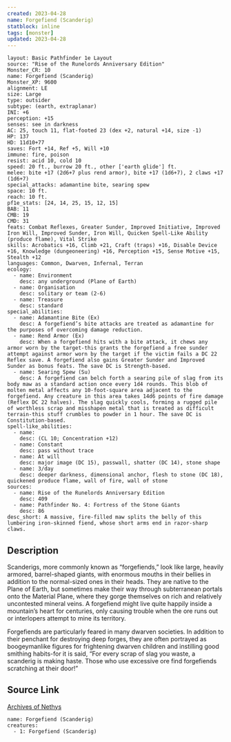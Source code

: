 ```yaml
---
created: 2023-04-28
name: Forgefiend (Scanderig)
statblock: inline
tags: [monster]
updated: 2023-04-28
---
```

```statblock
layout: Basic Pathfinder 1e Layout
source: "Rise of the Runelords Anniversary Edition"
Monster_CR: 10
name: Forgefiend (Scanderig)
Monster_XP: 9600
alignment: LE
size: Large
type: outsider
subtype: (earth, extraplanar)
INI: +6
perception: +15
senses: see in darkness
AC: 25, touch 11, flat-footed 23 (dex +2, natural +14, size -1)
HP: 137
HD: 11d10+77
saves: Fort +14, Ref +5, Will +10
immune: fire, poison
resist: acid 10, cold 10
speed: 20 ft., burrow 20 ft., other ['earth glide'] ft.
melee: bite +17 (2d6+7 plus rend armor), bite +17 (1d6+7), 2 claws +17 (1d6+7)
special_attacks: adamantine bite, searing spew
space: 10 ft.
reach: 10 ft.
pf1e_stats: [24, 14, 25, 15, 12, 15]
BAB: 11
CMB: 19
CMD: 31
feats: Combat Reflexes, Greater Sunder, Improved Initiative, Improved Iron Will, Improved Sunder, Iron Will, Quicken Spell-Like Ability (produce flame), Vital Strike
skills: Acrobatics +16, Climb +21, Craft (traps) +16, Disable Device +16, Knowledge (dungeoneering) +16, Perception +15, Sense Motive +15, Stealth +12
languages: Common, Dwarven, Infernal, Terran
ecology:
  - name: Environment
    desc: any underground (Plane of Earth)
  - name: Organisation
    desc: solitary or team (2-6)
  - name: Treasure
    desc: standard
special_abilities:
  - name: Adamantine Bite (Ex)
    desc: A forgefiend’s bite attacks are treated as adamantine for the purposes of overcoming damage reduction.
  - name: Rend Armor (Ex)
    desc: When a forgefiend hits with a bite attack, it chews any armor worn by the target-this grants the forgefiend a free sunder attempt against armor worn by the target if the victim fails a DC 22 Reflex save. A forgefiend also gains Greater Sunder and Improved Sunder as bonus feats. The save DC is Strength-based.
  - name: Searing Spew (Su)
    desc: A forgefiend can belch forth a searing pile of slag from its body maw as a standard action once every 1d4 rounds. This blob of molten metal affects any 10-foot-square area adjacent to the forgefiend. Any creature in this area takes 14d6 points of fire damage (Reflex DC 22 halves). The slag quickly cools, forming a rugged pile of worthless scrap and misshapen metal that is treated as difficult terrain-this stuff crumbles to powder in 1 hour. The save DC is Constitution-based.
spell-like_abilities:
  - name:
    desc: (CL 10; Concentration +12)
  - name: Constant
    desc: pass without trace
  - name: At will
    desc: major image (DC 15), passwall, shatter (DC 14), stone shape
  - name: 3/day
    desc: deeper darkness, dimensional anchor, flesh to stone (DC 18), quickened produce flame, wall of fire, wall of stone
sources:
  - name: Rise of the Runelords Anniversary Edition
    desc: 409
  - name: Pathfinder No. 4: Fortress of the Stone Giants
    desc: 86
desc_short: A massive, fire-filled maw splits the belly of this lumbering iron-skinned fiend, whose short arms end in razor-sharp claws. 
```
## Description
Scanderigs, more commonly known as “forgefiends,” look like large, heavily armored, barrel-shaped giants, with enormous mouths in their bellies in addition to the normal-sized ones in their heads. They are native to the Plane of Earth, but sometimes make their way through subterranean portals onto the Material Plane, where they gorge themselves on rich and relatively uncontested mineral veins. A forgefiend might live quite happily inside a mountain’s heart for centuries, only causing trouble when the ore runs out or interlopers attempt to mine its territory. 

Forgefiends are particularly feared in many dwarven societies. In addition to their penchant for destroying deep forges, they are often portrayed as boogeymanlike figures for frightening dwarven children and instilling good smithing habits-for it is said, “For every scrap of slag you waste, a scanderig is making haste. Those who use excessive ore find forgefiends scratching at their door!”
## Source Link
[Archives of Nethys](https://aonprd.com/MonsterDisplay.aspx?ItemName=Forgefiend%20(Scanderig))
```encounter-table
name: Forgefiend (Scanderig)
creatures:
  - 1: Forgefiend (Scanderig)
```
